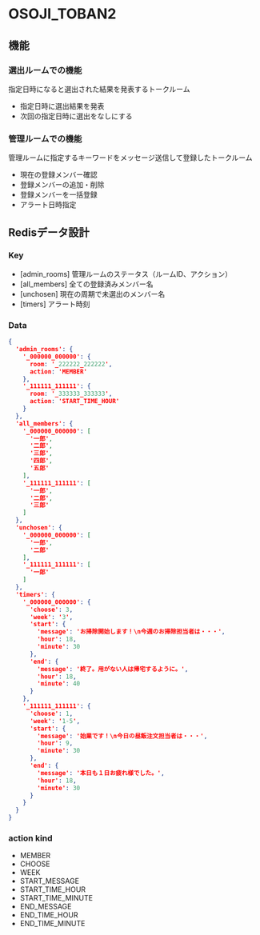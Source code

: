 # OSOJI_TOBAN2

## 機能

### 選出ルームでの機能
指定日時になると選出された結果を発表するトークルーム

- 指定日時に選出結果を発表
- 次回の指定日時に選出をなしにする

### 管理ルームでの機能
管理ルームに指定するキーワードをメッセージ送信して登録したトークルーム

- 現在の登録メンバー確認
- 登録メンバーの追加・削除
- 登録メンバーを一括登録
- アラート日時指定


## Redisデータ設計

### Key
- [admin_rooms] 管理ルームのステータス（ルームID、アクション）
- [all_members] 全ての登録済みメンバー名
- [unchosen] 現在の周期で未選出のメンバー名
- [timers] アラート時刻

### Data
```json
{
  'admin_rooms': {
    '_000000_000000': {
      room: '_222222_222222',
      action: 'MEMBER'
    },
    '_111111_111111': {
      room: '_333333_333333',
      action: 'START_TIME_HOUR'
    }
  },
  'all_members': {
    '_000000_000000': [
      '一郎',
      '二郎',
      '三郎',
      '四郎',
      '五郎'
    ],
    '_111111_111111': [
      '一郎',
      '二郎',
      '三郎'
    ]
  },
  'unchosen': {
    '_000000_000000': [
      '一郎',
      '二郎'
    ],
    '_111111_111111': [
      '一郎'
    ]
  },
  'timers': {
    '_000000_000000': {
      'choose': 3,
      'week': '3',
      'start': {
        'message': 'お掃除開始します！\n今週のお掃除担当者は・・・',
        'hour': 18,
        'minute': 30
      },
      'end': {
        'message': '終了。用がない人は帰宅するように。',
        'hour': 18,
        'minute': 40
      }
    },
    '_111111_111111': {
      'choose': 1,
      'week': '1-5',
      'start': {
        'message': '始業です！\n今日の昼飯注文担当者は・・・',
        'hour': 9,
        'minute': 30
      },
      'end': {
        'message': '本日も１日お疲れ様でした。',
        'hour': 18,
        'minute': 30
      }
    }
  }
}
```

### action kind
- MEMBER
- CHOOSE
- WEEK
- START_MESSAGE
- START_TIME_HOUR
- START_TIME_MINUTE
- END_MESSAGE
- END_TIME_HOUR
- END_TIME_MINUTE
